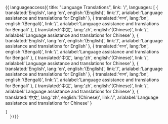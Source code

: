 {{ languageaccess({ 
    title: "Language Translations",
    link: '/',
    languages: [
        {
            translated:'English',
            lang:'en',
            english:'(English)',
            link:'/',
            arialabel:'Language assistance and translations for English'
        },
        {
            translated:'বাংলা',
            lang:'bn',
            english:'(Bengali)',
            link:'/',
            arialabel:'Language assistance and translations for Bengali'
        },
        {
            translated:'中文',
            lang:'zh',
            english:'(Chinese)',
            link:'/',
            arialabel:'Language assistance and translations for Chinese'
        },
        {
            translated:'English',
            lang:'en',
            english:'(English)',
            link:'/',
            arialabel:'Language assistance and translations for English'
        },
        {
            translated:'বাংলা',
            lang:'bn',
            english:'(Bengali)',
            link:'/',
            arialabel:'Language assistance and translations for Bengali'
        },
        {
            translated:'中文',
            lang:'zh',
            english:'(Chinese)',
            link:'/',
            arialabel:'Language assistance and translations for Chinese'
        },
        {
            translated:'English',
            lang:'en',
            english:'(English)',
            link:'/',
            arialabel:'Language assistance and translations for English'
        },
        {
            translated:'বাংলা',
            lang:'bn',
            english:'(Bengali)',
            link:'/',
            arialabel:'Language assistance and translations for Bengali'
        },
        {
            translated:'中文',
            lang:'zh',
            english:'(Chinese)',
            link:'/',
            arialabel:'Language assistance and translations for Chinese'
        },
         {
            translated:'中文',
            lang:'zh',
            english:'(Chinese)',
            link:'/',
            arialabel:'Language assistance and translations for Chinese'
        }

    ]
      })}}